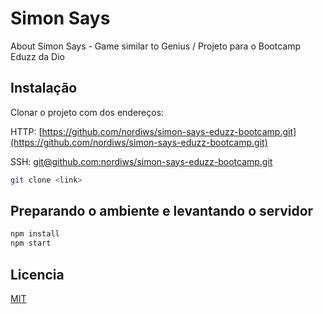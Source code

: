 # Simon Says

About
Simon Says - Game similar to Genius / Projeto para o Bootcamp Eduzz da Dio

## Instalação

Clonar o projeto com dos endereços:

HTTP: [https://github.com/nordiws/simon-says-eduzz-bootcamp.git](https://github.com/nordiws/simon-says-eduzz-bootcamp.git)

SSH: [git@github.com:nordiws/simon-says-eduzz-bootcamp.git](git@github.com:nordiws/simon-says-eduzz-bootcamp.git)

```bash
git clone <link>
```

## Preparando o ambiente e levantando o servidor

```bash
npm install
npm start
```

## Licencia
[MIT](/LICENSE)